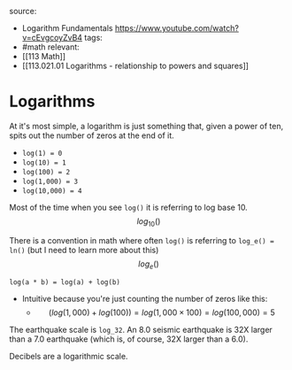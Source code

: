 source: 
- Logarithm Fundamentals https://www.youtube.com/watch?v=cEvgcoyZvB4
tags:
- #math 
relevant:
- [[113 Math]]
- [[113.021.01 Logarithms - relationship to powers and squares]]

# Logarithms

At it's most simple, a logarithm is just something that, given a power of ten, spits out the number of zeros at the end of it.

- `log(1) = 0`
- `log(10) = 1`
- `log(100) = 2`
- `log(1,000) = 3`
- `log(10,000) = 4`

Most of the time when you see `log()` it is referring to log base 10.
$$log_{10}()$$

There is a convention in math where often `log()` is referring to `log_e() = ln()` (but I need to learn more about this)
$$log_e()$$

`log(a * b) = log(a) + log(b)`
- Intuitive because you're just counting the number of zeros like this:
	- $$(log(1,000) + log(100)) = log(1,000 \times 100) = log(100,000) = 5$$

The earthquake scale is `log_32`. An 8.0 seismic earthquake is 32X larger than a 7.0 earthquake (which is, of course, 32X larger than a 6.0).

Decibels are a logarithmic scale.

